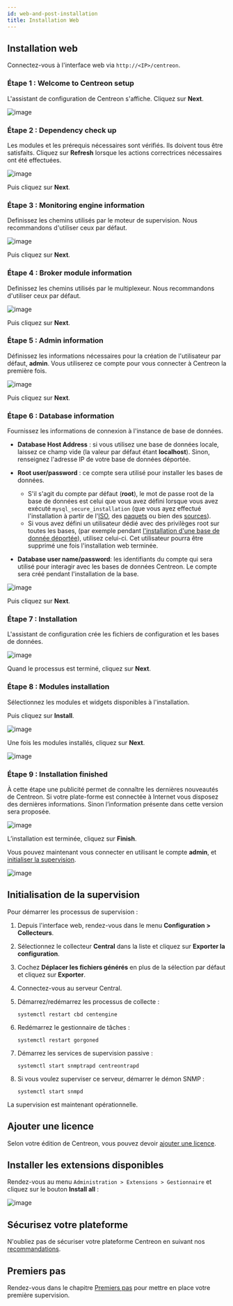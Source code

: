 ```yaml
---
id: web-and-post-installation
title: Installation Web
---
```


## Installation web

Connectez-vous à l'interface web via `http://<IP>/centreon`.

### Étape 1 : Welcome to Centreon setup

L'assistant de configuration de Centreon s'affiche. Cliquez sur **Next**.

![image](../assets/installation/acentreonwelcome.png)

### Étape 2 : Dependency check up

Les modules et les prérequis nécessaires sont vérifiés. Ils doivent tous être satisfaits.
Cliquez sur **Refresh** lorsque les actions correctrices nécessaires ont été effectuées.

![image](../assets/installation/acentreoncheckmodules.png)

Puis cliquez sur **Next**.

### Étape 3 : Monitoring engine information

Definissez les chemins utilisés par le moteur de supervision. Nous recommandons
d'utiliser ceux par défaut.

![image](../assets/installation/amonitoringengine2.png)

Puis cliquez sur **Next**.

### Étape 4 : Broker module information

Definissez les chemins utilisés par le multiplexeur. Nous recommandons
d'utiliser ceux par défaut.

![image](../assets/installation/abrokerinfo2.png)

Puis cliquez sur **Next**.

### Étape 5 : Admin information

Définissez les informations nécessaires pour la création de l'utilisateur par défaut, **admin**. Vous utiliserez ce compte pour vous connecter à Centreon la première fois.

![image](../assets/installation/aadmininfo.png)

Puis cliquez sur **Next**.

### Étape 6 : Database information

Fournissez les informations de connexion à l'instance de base de données.

- **Database Host Address** : si vous utilisez une base de données locale, laissez ce champ vide (la valeur par défaut étant **localhost**). Sinon, renseignez l'adresse IP de votre base de données déportée.
- **Root user/password** : ce compte sera utilisé pour installer les bases de données.
   - S'il s'agit du compte par défaut (**root**), le mot de passe root de la base de données est celui que vous avez défini lorsque vous avez exécuté `mysql_secure_installation` (que vous ayez effectué l'installation à partir de l'[ISO](installation-of-a-central-server/using-centreon-iso.md#sécuriser-la-base-de-données), des [paquets](installation-of-a-central-server/using-packages.md#sécuriser-la-base-de-données) ou bien des [sources](installation-of-a-central-server/using-sources.md#sécurisez-la-base-de-données)).
   - Si vous avez défini un utilisateur dédié avec des privilèges root sur toutes les bases, (par exemple pendant [l'installation d'une base de donnée déportée](../installation/installation-of-a-central-server/using-packages.md#avec-base-de-données-déportée)), utilisez celui-ci. Cet utilisateur pourra être supprimé une fois l'installation web terminée.

- **Database user name/password**: les identifiants du compte qui sera utilisé pour interagir avec les bases de données Centreon. Le compte sera créé pendant l'installation de la base.

![image](../assets/installation/adbinfo.png)

Puis cliquez sur **Next**.

### Étape 7 : Installation

L'assistant de configuration crée les fichiers de configuration et les bases de
données.

![image](../assets/installation/adbconf.png)

Quand le processus est terminé, cliquez sur **Next**.

### Étape 8 : Modules installation

Sélectionnez les modules et widgets disponibles à l'installation.

Puis cliquez sur **Install**.

![image](../assets/installation/module_installationa.png)

Une fois les modules installés, cliquez sur **Next**.

![image](../assets/installation/module_installationb.png)

### Étape 9 : Installation finished

À cette étape une publicité permet de connaître les dernières nouveautés de
Centreon. Si votre plate-forme est connectée à Internet vous disposez des dernières
informations. Sinon l’information présente dans cette version sera proposée.

![image](../assets/installation/aendinstall.png)

L’installation est terminée, cliquez sur **Finish**.

Vous pouvez maintenant vous connecter en utilisant le compte **admin**, et [initialiser la supervision](#initialisation-de-la-supervision).

![image](../assets/installation/aconnection.png)

## Initialisation de la supervision

Pour démarrer les processus de supervision :

1. Depuis l'interface web, rendez-vous dans le menu **Configuration >
Collecteurs**.
2. Sélectionnez le collecteur **Central** dans la liste et cliquez sur
**Exporter la configuration**.
3. Cochez **Déplacer les fichiers générés** en plus de la sélection par défaut
et cliquez sur **Exporter**.
4. Connectez-vous au serveur Central.
5. Démarrez/redémarrez les processus de collecte :

    ```shell
    systemctl restart cbd centengine
    ```

6. Redémarrez le gestionnaire de tâches :

    ```shell
    systemctl restart gorgoned
    ```

7. Démarrez les services de supervision passive :

    ```shell
    systemctl start snmptrapd centreontrapd
    ```

8. Si vous voulez superviser ce serveur, démarrer le démon SNMP :

    ```shell
    systemctl start snmpd
    ```

La supervision est maintenant opérationnelle.

## Ajouter une licence

Selon votre édition de Centreon, vous pouvez devoir [ajouter une licence](../administration/licenses.md).

## Installer les extensions disponibles

Rendez-vous au menu `Administration > Extensions > Gestionnaire` et cliquez sur
le bouton **Install all** :

![image](../assets/installation/extensions-manager.png)

## Sécurisez votre plateforme

N'oubliez pas de sécuriser votre plateforme Centreon en suivant nos
[recommandations](../administration/secure-platform.md).

## Premiers pas

Rendez-vous dans le chapitre [Premiers pas](../getting-started/installation-first-steps.md)
pour mettre en place votre première supervision.

